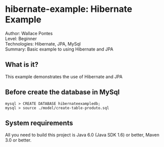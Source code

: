 hibernate-example: Hibernate Example
===============================
Author: Wallace Pontes   
Level: Beginner   
Technologies: Hibernate, JPA, MySql   
Summary: Basic example to using Hibernate and JPA   

What is it?
-----------

This example demonstrates the use of Hibernate and JPA

Before create the database in MySql
-------------------

`mysql > CREATE DATABASE hibernateexampledb;`      
`mysql > source ./model/create-table-produto.sql`   

System requirements
-------------------

All you need to build this project is Java 6.0 (Java SDK 1.6) or better, Maven 3.0 or better.
